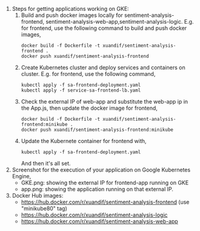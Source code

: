 1. Steps for getting applications working on GKE:
    1. Build and push docker images locally for sentiment-analysis-frontend, sentiment-analysis-web-app,sentiment-analysis-logic. 
        E.g. for frontend, use the following command to build and push docker images,
        ```
        docker build -f Dockerfile -t xuandif/sentiment-analysis-frontend .
        docker push xuandif/sentiment-analysis-frontend
        ```
    2. Create Kubernetes cluster and deploy services and containers on cluster. 
        E.g. for frontend, use the following command,
        ```
        kubectl apply -f sa-frontend-deployment.yaml
        kubectl apply -f service-sa-frontend-lb.yaml
        ```
    3. Check the external IP of web-app and substitute the web-app ip in the App.js, then update the docker image for frontend,
        ```
        docker build -f Dockerfile -t xuandif/sentiment-analysis-frontend:minikube .
        docker push xuandif/sentiment-analysis-frontend:minikube
        ```
    4. Update the Kubernete container for frontend with,
        ```
        kubectl apply -f sa-frontend-deployment.yaml
        ```
        And then it's all set.
2. Screenshot for the execution of your application on Google Kubernetes Engine,
    - GKE.png: showing the external IP for frontend-app running on GKE
    - app.png: showing the application running on that external IP.
3. Docker Hub images:
    - https://hub.docker.com/r/xuandif/sentiment-analysis-frontend (use "minikube80" tag)
    - https://hub.docker.com/r/xuandif/sentiment-analysis-logic
    - https://hub.docker.com/r/xuandif/sentiment-analysis-web-app
  
